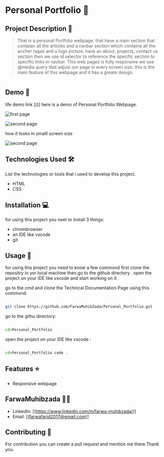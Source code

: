 # Personal Portfolio  🚀

## Project Description 📝

> That is a personal Portfolio webpage. that have a main section that contaian all the articles and a navbar section which containe all the ancher tages and a logo picture. have an about, projects, contact us section then we use id selector to reference the specific section to specific links in navbar. This web pages is fully responsive we use @media query that adjust our page in every screen size. this is the main feature of this webpage and it has a greate design. 
>


```css


```



## Demo 📸

life demo link [()]
here is a demo of Personal Portfolio Webpage.

![first page]()

![second page]()

how it looks in smalll screen size

![second page]()





## Technologies Used 🛠️

List the technologies or tools that i used to develop this project. 
- HTML
- CSS


## Installation 💻

for using this project you neet to install 3 things:

- chrombrowser
- an IDE like vscode
- git



## Usage 🎯

for using this project you need to know a few commond first clone the repositry in yor local machine then go to the github directory . open the project on your IDE like vscode and start working on it .


go to the cmd and clone the Technical Documentation Page 
using this commond:
```bash

git clone https://github.com/FarwaMuhibZada/Personal_Portfolio.git 
```
go to the githu directory:
```bash

cd>Personal_Portfolio

```
open the project on your IDE like vscode :

```bash

cd>Personal_Portfolio code .

```


## Features ⭐
- Responsive webpage


## FarwaMuhibzada 👩‍💻



- LinkedIn: [(https://www.linkedin.com/in/farwa-muhibzada/)]
- Email: [(farwafarid2017@gmail.com)]

## Contributing 🤝
For contribution you can create a pull request and mention me there.Thank you.



